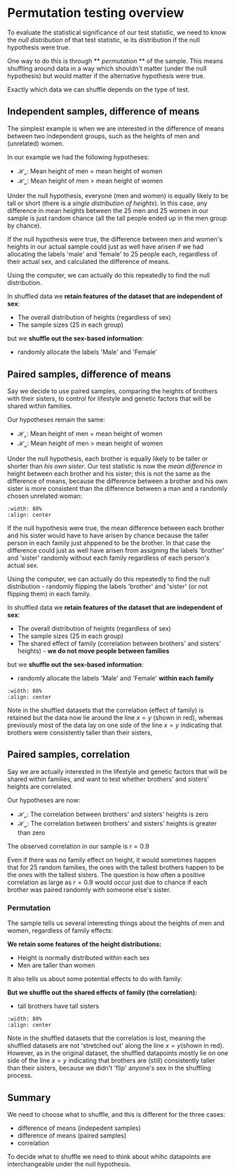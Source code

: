# Permutation testing overview

To evaluate the statistical significance of our test statistic, we need to know the *null distribution* of that test statistic, ie its distribution if the null hypothesis were true.

One way to do this is through ** *permutation* ** of the sample. This means shuffling around data in a way which shouldn't matter (under the null hypothesis) but would matter if the alternative hypothesis were true.

Exactly which data we can shuffle depends on the type of test.

## Independent samples, difference of means

The simplest example is when we are interested in the difference of means between two independent groups, such as the heights of men and (unrelated) women.

In our example we had the following hypotheses:

* $\mathcal{H_o}$: Mean height of men = mean height of women
* $\mathcal{H_a}$: Mean height of men > mean height of women

Under the null hypothesis, everyone (men and women) is equally likely to be tall or short (there is a *single distribution of heights*). In this case, any difference in mean heights between the 25 men and 25 women in our sample is just random chance (all the tall people ended up in the men group by chance).

If the null hypothesis were true, the difference between men and women's heights in our actual sample could just as well have arisen if we had allocating the labels 'male' and 'female' to 25 people each, regardless of their actual sex, and calculated the difference of means.

Using the computer, we can actually do this repeatedly to find the null distribution.

In shuffled data we **retain features of the dataset that are independent of sex**:
* The overall distribution of heights (regardless of sex)
* The sample sizes (25 in each group)

but we **shuffle out the sex-based information**:
* randomly allocate the labels 'Male' and 'Female'

## Paired samples, difference of means

Say we decide to use paired samples, comparing the heights of brothers with their sisters, to control for lifestyle and genetic factors that will be shared within families.

Our hypotheses remain the same:

* $\mathcal{H_o}$: Mean height of men = mean height of women
* $\mathcal{H_a}$: Mean height of men > mean height of women

Under the null hypothesis, each brother is equally likely to be taller or shorter than *his own sister*. Our test statistic is now the *mean difference* in height between each brother and his sister; this is not the same as the difference of means, because the difference between a brother and his own sister is more consistent than the difference between a man and a randomly chosen unrelated woman:

```{image} https://raw.githubusercontent.com/jillxoreilly/StatsCourseBook_2024/main/images/MT_wk5_DiffMeans.png
:width: 80%
:align: center
```

If the null hypothesis were true, the mean difference between each brother and his sister would have to have arisen by chance because the taller person in each family just ahppened to be the brother. In that case the difference could just as well have arisen from assigning the labels 'brother' and 'sister' randomly without each family regardless of each person's actual sex.

Using the computer, we can actually do this repeatedly to find the null distribution - randomly flipping the labels 'brother' and 'sister' (or not flipping them) in each family.

In shuffled data we **retain features of the dataset that are independent of sex**:
* The overall distribution of heights (regardless of sex)
* The sample sizes (25 in each group)
* The shared effect of family (correlation between brothers' and sisters' heights) - **we do not move people between families**

but we **shuffle out the sex-based information**:
* randomly allocate the labels 'Male' and 'Female' **within each family**

```{image} https://raw.githubusercontent.com/jillxoreilly/StatsCourseBook_2024/main/images/MT_wk5_PermPaired.png
:width: 80%
:align: center
```

Note in the shuffled datasets that the correlation (effect of family) is retained but the data now lie around the line $x=y$ (shown in red), whereas previously most of the data lay on one side of the line $x=y$ indicating that brothers were consistently taller than their sisters,

## Paired samples, correlation

Say we are actually interested in the lifestyle and genetic factors that will be shared within families, and want to test whether brothers' and sisters' heights are correlated.

Our hypotheses are now:

* $\mathcal{H_o}$: The correlation between brothers' and sisters' heights is zero
* $\mathcal{H_a}$: The correlation between brothers' and sisters' heights is greater than zero

The observed correlation in our sample is $r=0.9$

Even if there was no family effect on height, it would sometimes happen that for 25 random families, the ones with the tallest brothers happen to be the ones with the tallest sisters. The question is how often a positive correlation as large as $r=0.9$ would occur just due to chance if each brother was paired randomly with someone else's sister.


### Permutation

The sample tells us several interesting things about the heights of men and women, regardless of family effects:

**We retain some features of the height distributions:**

* Height is normally distributed within each sex
* Men are taller than women

It also tells us about some potential effects to do with family:

**But we shuffle out the shared effects of family (the correlation):**
* tall brothers have tall sisters



```{image} https://raw.githubusercontent.com/jillxoreilly/StatsCourseBook_2024/main/images/MT_wk5_correlation.png
:width: 80%
:align: center
```

Note in the shuffled datasets that the correlation is lost, meaning the shuffled datasets are not 'stretched out' along the line $x=y$(shown in red). However, as in the original dataset, the shuffled datapoints mostly lie on one side of the line $x=y$ indicating that brothers are (still) consistently taller than their sisters, because we didn't 'flip' anyone's sex in the shuffling process.

## Summary

We need to choose what to shuffle, and this is different for the three cases:
* difference of means (indepedent samples)
* difference of means (paired samples)
* correlation

To decide what to shuffle we need to think about whihc datapoints are interchangeable under the null hypothesis.